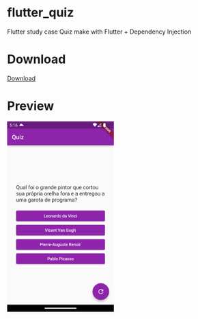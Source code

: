 # flutter_quiz
Flutter study case
Quiz make with Flutter + Dependency Injection

# Download
[Download](http://playstore.com/download)


# Preview
<img src="https://raw.githubusercontent.com/medeiroz/flutter-quiz/main/.github/screenshot-1.png" width="250"/>
